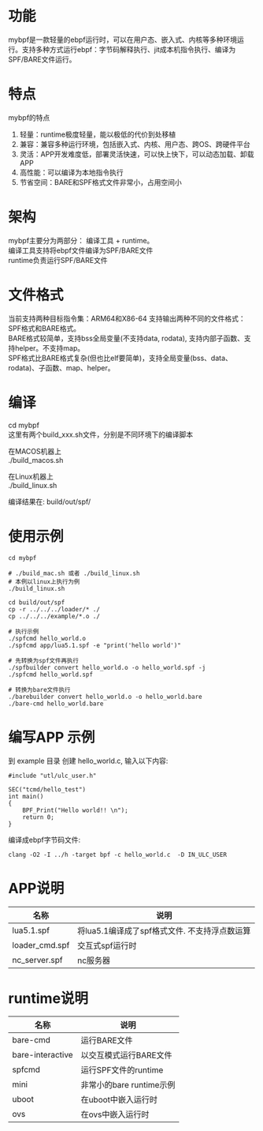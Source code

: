 # 功能
mybpf是一款轻量的ebpf运行时，可以在用户态、嵌入式、内核等多种环境运行。支持多种方式运行ebpf：字节码解释执行、jit成本机指令执行、编译为SPF/BARE文件运行。  

# 特点
mybpf的特点  
  1. 轻量：runtime极度轻量，能以极低的代价到处移植  
  2. 兼容：兼容多种运行环境，包括嵌入式、内核、用户态、跨OS、跨硬件平台  
  3. 灵活：APP开发难度低，部署灵活快速，可以快上快下，可以动态加载、卸载APP  
  4. 高性能：可以编译为本地指令执行  
  5. 节省空间：BARE和SPF格式文件非常小，占用空间小  

# 架构
mybpf主要分为两部分： 编译工具 + runtime。  
编译工具支持将ebpf文件编译为SPF/BARE文件  
runtime负责运行SPF/BARE文件  

# 文件格式
当前支持两种目标指令集：ARM64和X86-64
支持输出两种不同的文件格式：SPF格式和BARE格式。  
BARE格式较简单，支持bss全局变量(不支持data, rodata),  支持内部子函数、支持helper。不支持map。  
SPF格式比BARE格式复杂(但也比elf要简单)，支持全局变量(bss、data、rodata)、子函数、map、helper。  

# 编译
cd mybpf  
这里有两个build_xxx.sh文件，分别是不同环境下的编译脚本  

在MACOS机器上  
./build_macos.sh  

在Linux机器上  
./build_linux.sh  

编译结果在: build/out/spf/  

# 使用示例
```
cd mybpf

# ./build_mac.sh 或者 ./build_linux.sh
# 本例以linux上执行为例
./build_linux.sh

cd build/out/spf
cp -r ../../../loader/* ./
cp ../../../example/*.o ./

# 执行示例
./spfcmd hello_world.o
./spfcmd app/lua5.1.spf -e "print('hello world')"

# 先转换为spf文件再执行
./spfbuilder convert hello_world.o -o hello_world.spf -j
./spfcmd hello_world.spf

# 转换为bare文件执行
./barebuilder convert hello_world.o -o hello_world.bare
./bare-cmd hello_world.bare
```

# 编写APP 示例
到 example 目录
创建 hello_world.c, 输入以下内容:  
```
#include "utl/ulc_user.h"

SEC("tcmd/hello_test")
int main()
{
    BPF_Print("Hello world!! \n");
    return 0;
}
```

编译成ebpf字节码文件:  
```
clang -O2 -I ../h -target bpf -c hello_world.c  -D IN_ULC_USER  
```

# APP说明
| 名称 | 说明 |
| --- | --- |
| lua5.1.spf | 将lua5.1编译成了spf格式文件. 不支持浮点数运算 |
| loader_cmd.spf | 交互式spf运行时 |
| nc_server.spf | nc服务器 |

# runtime说明
| 名称 | 说明 |
| --- | --- |
| bare-cmd | 运行BARE文件 |
| bare-interactive | 以交互模式运行BARE文件 |
| spfcmd | 运行SPF文件的runtime |
| mini | 非常小的bare runtime示例 |
| uboot | 在uboot中嵌入运行时 |
| ovs | 在ovs中嵌入运行时 |

